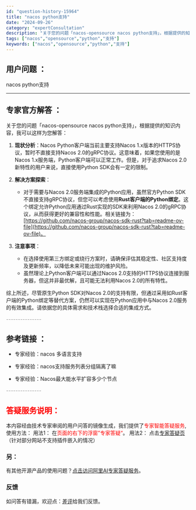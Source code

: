 ```yaml
---
id: "question-history-15964"
title: "nacos python支持"
date: "2024-09-26"
category: "expertConsultation"
description: "关于您的问题「nacos-opensource nacos python支持」，根据提供的知识内容，我可以这样为您解答：1. **现状分析**：Nacos Python客户端当前主要支持Nacos 1.x版本的HTTPS协议，暂时不直接支持Nacos 2.0的gRPC协议。这意味着，如果您使用的是N"
tags: ["nacos","opensource","python","支持"]
keywords: ["nacos","opensource","python","支持"]
---
```


## 用户问题 ： 
 nacos python支持  

---------------
## 专家官方解答 ：

关于您的问题「nacos-opensource nacos python支持」，根据提供的知识内容，我可以这样为您解答：

1. **现状分析**：Nacos Python客户端当前主要支持Nacos 1.x版本的HTTPS协议，暂时不直接支持Nacos 2.0的gRPC协议。这意味着，如果您使用的是Nacos 1.x服务端，Python客户端可以正常工作。但是，对于追求Nacos 2.0新特性的用户来说，直接使用Python SDK会有一定的限制。

2. **解决方案探索**：
   - 对于需要与Nacos 2.0服务端集成的Python应用，虽然官方Python SDK不直接支持gRPC协议，但您可以考虑使用**Rust客户端的Python绑定**。这个绑定允许Python应用通过Rust实现的SDK来利用Nacos 2.0的gRPC协议，从而获得更好的兼容性和性能。相关链接为：[https://github.com/nacos-group/nacos-sdk-rust?tab=readme-ov-file](https://github.com/nacos-group/nacos-sdk-rust?tab=readme-ov-file)。

3. **注意事项**：
   - 在选择使用第三方绑定或绕行方案时，请确保评估其稳定性、社区支持度及更新频率，以降低未来可能出现的维护风险。
   - 虽然理论上Python客户端可以通过Nacos 2.0支持的HTTPS协议连接到服务器，但这并非最优解，且可能无法利用Nacos 2.0的所有特性。

综上所述，尽管原生Python SDK对Nacos 2.0的支持有限，但通过采用如Rust客户端的Python绑定等替代方案，仍然可以实现在Python应用中与Nacos 2.0服务的有效集成。请依据您的具体需求和技术栈选择合适的集成方式。


<font color="#949494">---------------</font> 


## 参考链接 ：

* 专家经验：nacos 多语言支持 
 
 * 专家经验：nacos支持服务列表分组隔离了嘛 
 
 * 专家经验：Nacos最大能水平扩容多少个节点 


 <font color="#949494">---------------</font> 
 


## <font color="#FF0000">答疑服务说明：</font> 

本内容经由技术专家审阅的用户问答的镜像生成，我们提供了<font color="#FF0000">专家智能答疑服务</font>,使用方法：
用法1： 在<font color="#FF0000">页面的右下的浮窗”专家答疑“</font>。
用法2： 点击[专家答疑页](https://answer.opensource.alibaba.com/docs/intro)（针对部分网站不支持插件嵌入的情况）
### 另：


有其他开源产品的使用问题？[点击访问阿里AI专家答疑服务](https://answer.opensource.alibaba.com/docs/intro)。
### 反馈
如问答有错漏，欢迎点：[差评](https://ai.nacos.io/user/feedbackByEnhancerGradePOJOID?enhancerGradePOJOId=15965)给我们反馈。
